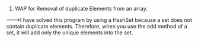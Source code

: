 1. WAP for Removal of duplicate Elements from an array.

--->I have solved this program by using a HashSet because a set does not contain duplicate elements. 
  Therefore, when you use the add method of a set, it will add only the unique elements into the set.

